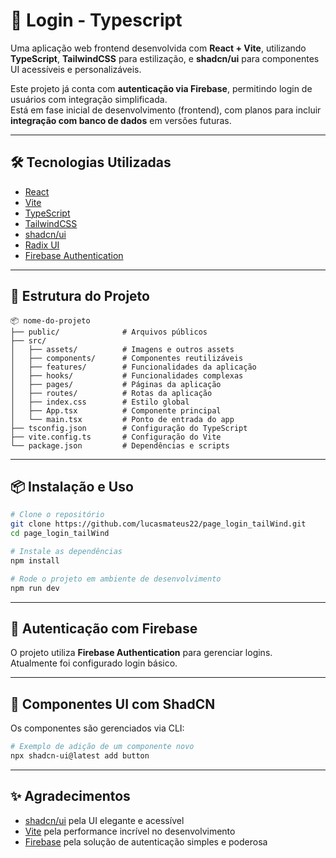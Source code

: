 # 🚀 Login - Typescript

Uma aplicação web frontend desenvolvida com **React + Vite**, utilizando **TypeScript**, **TailwindCSS** para estilização, e **shadcn/ui** para componentes UI acessíveis e personalizáveis.  

Este projeto já conta com **autenticação via Firebase**, permitindo login de usuários com integração simplificada.  
Está em fase inicial de desenvolvimento (frontend), com planos para incluir **integração com banco de dados** em versões futuras.

---

## 🛠️ Tecnologias Utilizadas

- [React](https://reactjs.org/)
- [Vite](https://vitejs.dev/)
- [TypeScript](https://www.typescriptlang.org/)
- [TailwindCSS](https://tailwindcss.com/)
- [shadcn/ui](https://ui.shadcn.com/)
- [Radix UI](https://www.radix-ui.com/)
- [Firebase Authentication](https://firebase.google.com/)

---

## 📁 Estrutura do Projeto

```
📦 nome-do-projeto
├── public/              # Arquivos públicos
├── src/
│   ├── assets/          # Imagens e outros assets
│   ├── components/      # Componentes reutilizáveis
│   ├── features/        # Funcionalidades da aplicação
│   ├── hooks/           # Funcionalidades complexas
│   ├── pages/           # Páginas da aplicação
│   ├── routes/          # Rotas da aplicação
│   ├── index.css        # Estilo global
│   ├── App.tsx          # Componente principal
│   └── main.tsx         # Ponto de entrada do app
├── tsconfig.json        # Configuração do TypeScript
├── vite.config.ts       # Configuração do Vite
└── package.json         # Dependências e scripts
```

---

## 📦 Instalação e Uso

```bash
# Clone o repositório
git clone https://github.com/lucasmateus22/page_login_tailWind.git
cd page_login_tailWind

# Instale as dependências
npm install

# Rode o projeto em ambiente de desenvolvimento
npm run dev
```

---

## 🔑 Autenticação com Firebase

O projeto utiliza **Firebase Authentication** para gerenciar logins.  
Atualmente foi configurado login básico.

---

## 🧱 Componentes UI com ShadCN

Os componentes são gerenciados via CLI:

```bash
# Exemplo de adição de um componente novo
npx shadcn-ui@latest add button
```

---

## ✨ Agradecimentos

- [shadcn/ui](https://ui.shadcn.com/) pela UI elegante e acessível  
- [Vite](https://vitejs.dev/) pela performance incrível no desenvolvimento  
- [Firebase](https://firebase.google.com/) pela solução de autenticação simples e poderosa
